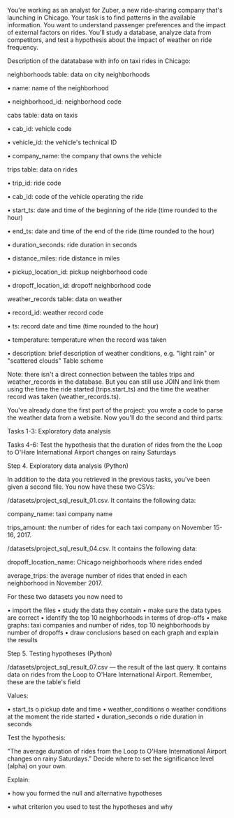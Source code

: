You're working as an analyst for Zuber, a new ride-sharing company that's launching in Chicago. Your task is to find patterns in the available information. You want to understand passenger preferences and the impact of external factors on rides.
You'll study a database, analyze data from competitors, and test a hypothesis about the impact of weather on ride frequency.

Description of the datatabase with info on taxi rides in Chicago:

neighborhoods table: data on city neighborhoods

•	name: name of the neighborhood

•	neighborhood_id: neighborhood code

cabs table: data on taxis

•	cab_id: vehicle code

•	vehicle_id: the vehicle's technical ID

•	company_name: the company that owns the vehicle

trips table: data on rides

•	trip_id: ride code

•	cab_id: code of the vehicle operating the ride

•	start_ts: date and time of the beginning of the ride (time rounded to the hour)

•	end_ts: date and time of the end of the ride (time rounded to the hour)

•	duration_seconds: ride duration in seconds

•	distance_miles: ride distance in miles

•	pickup_location_id: pickup neighborhood code

•	dropoff_location_id: dropoff neighborhood code

weather_records table: data on weather

•	record_id: weather record code

•	ts: record date and time (time rounded to the hour)

•	temperature: temperature when the record was taken

•	description: brief description of weather conditions, e.g. "light rain" or "scattered clouds"
Table scheme
 
Note: there isn't a direct connection between the tables trips and weather_records in the database. But you can still use JOIN and link them using the time the ride started (trips.start_ts) and the time the weather record was taken (weather_records.ts).

You've already done the first part of the project: you wrote a code to parse the weather data from a website. Now you'll do the second and third parts:

Tasks 1-3: Exploratory data analysis

Tasks 4-6: Test the hypothesis that the duration of rides from the the Loop to O'Hare International Airport changes on rainy Saturdays


Step 4. Exploratory data analysis (Python)

In addition to the data you retrieved in the previous tasks, you've been given a second file. You now have these two CSVs:

/datasets/project_sql_result_01.csv. It contains the following data:

company_name: taxi company name

trips_amount: the number of rides for each taxi company on November 15-16, 2017.

/datasets/project_sql_result_04.csv. It contains the following data:

dropoff_location_name: Chicago neighborhoods where rides ended

average_trips: the average number of rides that ended in each neighborhood in November 2017.

For these two datasets you now need to

•	import the files
•	study the data they contain
•	make sure the data types are correct
•	identify the top 10 neighborhoods in terms of drop-offs
•	make graphs: taxi companies and number of rides, top 10 neighborhoods by number of dropoffs
•	draw conclusions based on each graph and explain the results

Step 5. Testing hypotheses (Python)

/datasets/project_sql_result_07.csv — the result of the last query. It contains data on rides from the Loop to O'Hare International Airport. Remember, these are the table's field

Values:

•	start_ts
o	pickup date and time
•	weather_conditions
o	weather conditions at the moment the ride started
•	duration_seconds
o	ride duration in seconds

Test the hypothesis:

"The average duration of rides from the Loop to O'Hare International Airport changes on rainy Saturdays."
Decide where to set the significance level (alpha) on your own.

Explain:

•	how you formed the null and alternative hypotheses

•	what criterion you used to test the hypotheses and why




